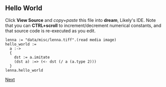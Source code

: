 Hello World
-----------
Click **View Source** and _copy+paste_ this file into **dream**, Likely's IDE. Note that you can **CTRL+scroll** to increment/decrement numerical constants, and that source code is re-executed as you edit.

    lenna := "data/misc/lenna.tiff".(read media image)
    hello_world :=
      a :->
      {
        dst := a.imitate
        (dst a) :=> (<- dst (/ a (a.type 2)))
      }
    lenna.hello_world

[Next](?href=likely)
